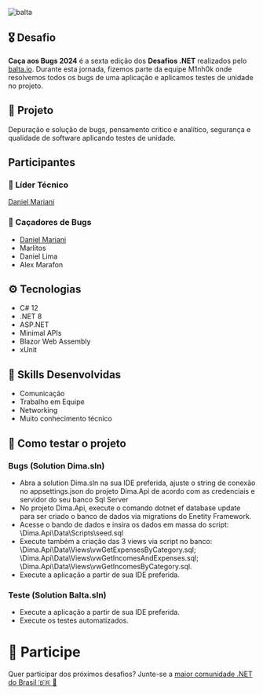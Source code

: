 ![balta](https://baltaio.blob.core.windows.net/static/images/dark/balta-logo.svg)

## 🎖️ Desafio
**Caça aos Bugs 2024** é a sexta edição dos **Desafios .NET** realizados pelo [balta.io](https://balta.io). Durante esta jornada, fizemos parte da equipe M1nh0k onde resolvemos todos os bugs de uma aplicação e aplicamos testes de unidade no projeto.

## 📱 Projeto
Depuração e solução de bugs, pensamento crítico e analítico, segurança e qualidade de software aplicando testes de unidade.

## Participantes
### 🚀 Líder Técnico
[Daniel Mariani](https://github.com/danielmariani/desafio-caca-aos-bugs)

### 👻 Caçadores de Bugs
* [Daniel Mariani](https://github.com/danielmariani/desafio-caca-aos-bugs)
* Marlitos
* Daniel Lima
* Alex Marafon

## ⚙️ Tecnologias
* C# 12
* .NET 8
* ASP.NET
* Minimal APIs
* Blazor Web Assembly
* xUnit

## 🥋 Skills Desenvolvidas
* Comunicação
* Trabalho em Equipe
* Networking
* Muito conhecimento técnico

## 🧪 Como testar o projeto
### Bugs (Solution Dima.sln)
* Abra a solution Dima.sln na sua IDE preferida, ajuste o string de conexão no appsettings.json do projeto Dima.Api de acordo com as credenciais e servidor do seu banco Sql Server
* No projeto Dima.Api, execute o comando dotnet ef database update para ser criado o banco de dados via migrations do Enetity Framework.
* Acesse o bando de dados e insira os dados em massa do script: \Dima.Api\Data\Scripts\seed.sql
* Execute também a criação das 3 views via script no banco:
  \Dima.Api\Data\Views\vwGetExpensesByCategory.sql;
  \Dima.Api\Data\Views\vwGetIncomesAndExpenses.sql;
  \Dima.Api\Data\Views\vwGetIncomesByCategory.sql.
* Execute a aplicação a partir de sua IDE preferida.
  
### Teste (Solution Balta.sln)
* Execute a aplicação a partir de sua IDE preferida.
* Execute os testes automatizados.


# 💜 Participe
Quer participar dos próximos desafios? Junte-se a [maior comunidade .NET do Brasil 🇧🇷 💜](https://balta.io/discord)
